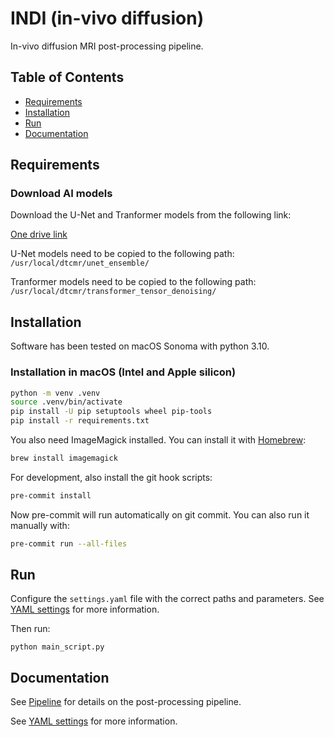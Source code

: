 # INDI (in-vivo diffusion)

In-vivo diffusion MRI post-processing pipeline.

## Table of Contents

- [Requirements](#Requirements)
- [Installation](#Installation)
- [Run](#Run)
- [Documentation](#Documentation)

## Requirements

### Download AI models

Download the U-Net and Tranformer models from the following link:

[One drive link](https://imperiallondon-my.sharepoint.com/:f:/g/personal/pferreir_ic_ac_uk/EtbqXB1XJY9JmBJ8kFcT40sBq9qHJrVZPwrzgEcW12VwUQ?e=qqDY8C)

U-Net models need to be copied to the following path:
```/usr/local/dtcmr/unet_ensemble/```

Tranformer models need to be copied to the following path:
```/usr/local/dtcmr/transformer_tensor_denoising/```

## Installation

Software has been tested on macOS Sonoma with python 3.10.

### Installation in macOS (Intel and Apple silicon)

```bash
python -m venv .venv
source .venv/bin/activate
pip install -U pip setuptools wheel pip-tools
pip install -r requirements.txt
```

You also need ImageMagick installed. You can install it with [Homebrew](https://brew.sh/):

```bash
brew install imagemagick
```

For development, also install the git hook scripts:

```bash
pre-commit install
```

Now pre-commit will run automatically on git commit. You can also run it manually with:

```bash
pre-commit run --all-files
```


## Run

Configure the `settings.yaml` file with the correct paths and parameters. 
See [YAML settings](docs/YAML_settings.md) for more information.

Then run:

```python main_script.py```

## Documentation

See [Pipeline](docs/pipeline.md) for details on the post-processing pipeline.

See [YAML settings](docs/YAML_settings.md) for more information.








